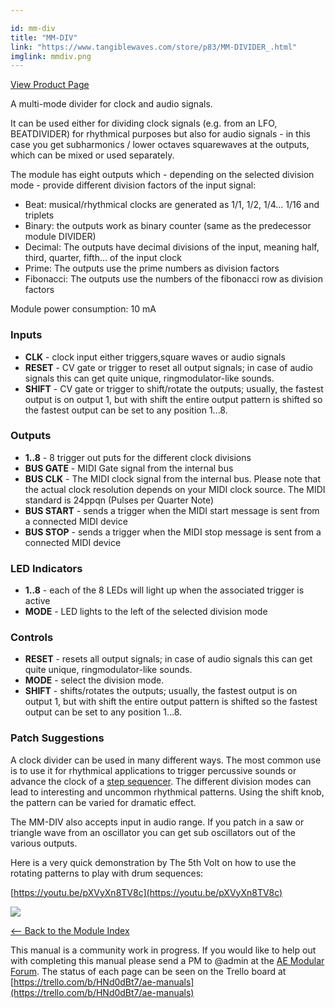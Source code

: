 ```yaml
---

id: mm-div
title: "MM-DIV"
link: "https://www.tangiblewaves.com/store/p83/MM-DIVIDER_.html"
imglink: mmdiv.png
---
```



[View Product Page](https://www.tangiblewaves.com/store/p83/MM-DIVIDER_.html)

A multi-mode divider for clock and audio signals.

It can be used either for dividing clock signals (e.g. from an LFO, BEATDIVIDER) for rhythmical purposes but also for audio signals - in this case you get subharmonics / lower octaves squarewaves at the outputs, which can be mixed or used separately.

The module has eight outputs which - depending on the selected division mode - provide different division factors of the input signal:

*   Beat: musical/rhythmical clocks are generated as 1/1, 1/2, 1/4... 1/16 and triplets
*   Binary: the outputs work as binary counter (same as the predecessor module DIVIDER)
*   Decimal: The outputs have decimal divisions of the input, meaning half, third, quarter, fifth... of the input clock
*   Prime: The outputs use the prime numbers as division factors
*   Fibonacci: The outputs use the numbers of the fibonacci row as division factors

Module power consumption: 10 mA

### Inputs

*   **CLK** - clock input either triggers,square waves or audio signals
*   **RESET** - CV gate or trigger to reset all output signals; in case of audio signals this can get quite unique, ringmodulator-like sounds.
*   **SHIFT** - CV gate or trigger to shift/rotate the outputs; usually, the fastest output is on output 1, but with shift the entire output pattern is shifted so the fastest output can be set to any position 1...8.

### Outputs

*   **1..8** - 8 trigger out puts for the different clock divisions
*   **BUS GATE** - MIDI Gate signal from the internal bus
*   **BUS CLK** - The MIDI clock signal from the internal bus. Please note that the actual clock resolution depends on your MIDI clock source. The MIDI standard is 24ppqn (Pulses per Quarter Note)
*   **BUS START** - sends a trigger when the MIDI start message is sent from a connected MIDI device
*   **BUS STOP** - sends a trigger when the MIDI stop message is sent from a connected MIDI device

### LED Indicators

*   **1..8** - each of the 8 LEDs will light up when the associated trigger is active
*   **MODE** - LED lights to the left of the selected division mode

### Controls

*   **RESET** - resets all output signals; in case of audio signals this can get quite unique, ringmodulator-like sounds.
*   **MODE** - select the division mode.
*   **SHIFT** - shifts/rotates the outputs; usually, the fastest output is on output 1, but with shift the entire output pattern is shifted so the fastest output can be set to any position 1...8.

### Patch Suggestions

A clock divider can be used in many different ways. The most common use is to use it for rhythmical applications to trigger percussive sounds or advance the clock of a [step sequencer](https://wiki.aemodular.com/pmwiki.php/AeManual/SEQ8). The different division modes can lead to interesting and uncommon rhythmical patterns. Using the shift knob, the pattern can be varied for dramatic effect.

The MM-DIV also accepts input in audio range. If you patch in a saw or triangle wave from an oscillator you can get sub oscillators out of the various outputs.

Here is a very quick demonstration by The 5th Volt on how to use the rotating patterns to play with drum sequences:

[https://youtu.be/pXVyXn8TV8c](https://youtu.be/pXVyXn8TV8c)

[![](/images/th00---mmdiv.png.jpg)](https://wiki.aemodular.com/uploads/AeManual/MM-DIV/mmdiv.png "mmdiv")

[<-- Back to the Module Index](https://wiki.aemodular.com/pmwiki.php/AeManual/Modules)

This manual is a community work in progress. If you would like to help out with completing this manual please send a PM to @admin at the [AE Modular Forum](http://forum.aemodular.com). The status of each page can be seen on the Trello board at [https://trello.com/b/HNd0dBt7/ae-manuals](https://trello.com/b/HNd0dBt7/ae-manuals)